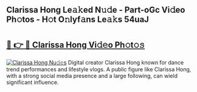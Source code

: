 ## Clarissa Hong Le𝚊𝚔ed N𝚞𝚍e - Part-oGc Vi𝚍eo Ph𝚘tos - H𝚘t O𝚗lyf𝚊ns Le𝚊𝚔s 54uaJ

# <h2><a href="http://hfabuy.feru.top/?c=Clarissa+Hong">🔗 👉 🔴 Clarissa Hong Vi𝚍𝚎o Ph𝚘t𝚘𝚜</a></h2>

[![Clarissa Hong Nu𝚍𝚎s](https://i.imgur.com/0TWrTi3.gif)](http://hfabuy.feru.top/?c=Clarissa+Hong)
Digital creator Clarissa Hong known for dance trend performances and lifestyle vlogs. A public figure like Clarissa Hong, with a strong social media presence and a large following, can wield significant influence. 
